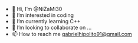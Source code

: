 - 👋 Hi, I’m @NiZaMi30
- 👀 I’m interested in coding
- 🌱 I’m currently learning C++
- 💞️ I’m looking to collaborate on ...
- 📫 How to reach me gabrielhipolito91@gmail.com

<!---
NiZaMi30/NiZaMi30 is a ✨ special ✨ repository because its `README.md` (this file) appears on your GitHub profile.
You can click the Preview link to take a look at your changes.
--->
